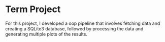 # Term Project
For this project, I developed a oop pipeline that involves fetching data and creating a SQLite3 database, 
followed by processing the data and generating multiple plots of the results.
